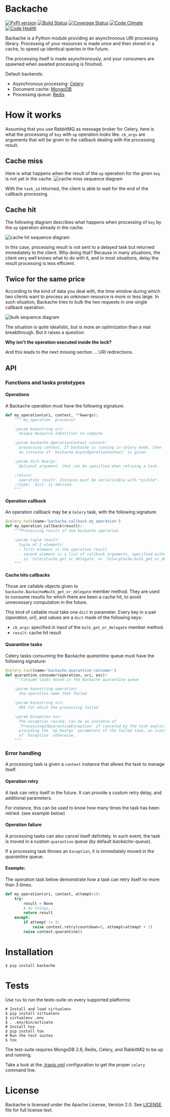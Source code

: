 # Backache

[![PyPI version](https://badge.fury.io/py/backache.svg)](http://badge.fury.io/py/backache)
[![Build Status](https://travis-ci.org/cogniteev/backache.svg)](https://travis-ci.org/cogniteev/backache)
[![Coverage Status](https://coveralls.io/repos/cogniteev/backache/badge.svg?branch=master&service=github)](https://coveralls.io/github/cogniteev/backache?branch=master)
[![Code Climate](https://codeclimate.com/github/cogniteev/backache/badges/gpa.svg)](https://codeclimate.com/github/cogniteev/backache)
[![Code Health](https://landscape.io/github/cogniteev/backache/master/landscape.svg?style=plastic)](https://landscape.io/github/cogniteev/backache/master)

Backache is a Python module providing an asynchronous URI processing library.
Processing of your resources is made once and then stored in a cache, to speed
up identical queries in the future.

The processing itself is made asynchronously, and your consumers are spawned
when awaited processing is finished.

Default backends:

* Asynchronous processing: [Celery](http://celery.readthedocs.org/)
* Document cache: [MongoDB](https://www.mongodb.org/)
* Processing queue: [Redis](http://redis.io/)

# How it works

Assuming that you use RabbitMQ as message broker for Celery, here is what
the processing of `key` with `op` operation looks like. `cb_args` are
arguments that will be given to the callback dealing with the
processing result.

## Cache miss
Here is what happens when the result of the `op` operation for the given
`key` is not yet in the cache.
![cache miss sequence diagram](docs/cache-miss.png)

With the `task_id` returned, the client is able to wait for the end of the
callback processing.

## Cache hit
The following diagram describes what happens when processing of `key` by the
`op` operation already in the cache.

![cache hit sequence diagram](docs/cache-hit.png)

In this case, processing result is not sent to a delayed task but returned
immediately to the client. Why doing that? Because in many situations,
the client very well knows what to do with it, and in most situations, delay
the result processing is less efficient.

## Twice for the same price

According to the kind of data you deal with, the time window during which
two clients want to process an unknown resource is more or less large.
In such situation, Backache tries to bulk the two requests in one single
callback operation.

![bulk sequence diagram](docs/bulk.png)

The situation is quite idealistic, but is more an optimization than a real
breakthrough. But it raises a question:

**Why isn't the operation executed inside the lock?**

And this leads to the next *missing* section ... URI redirections.


## API

### Functions and tasks prototypes

#### Operations

A Backache operation must have the following signature:

```python
def my_operation(uri, context, **kwargs):
    """`my_operation` processor

    :param basestring uri:
      Unique Resource Identifier to compute

    :param backache.OperationContext context:
      processing context. If backache is running in Celery mode, then
      an instance of `backache.AsyncOperationContext` is given.

    :param dict kwargs:
      Optional argument, that can be specified when retrying a task.

    :return:
      operation result. Instance must be serializable with *pickle*.
    :rtype: `dict` is advised.
    """
```

#### Operation callback

An operation callback may be a `Celery` task, with the following signature:

```python
@celery.task(name='backache.callback.my_operation')
def my_operation_callback(result):
    """Processing result of one backache operation

    :param tuple result:
      tuple of 2 elements:
      - first element is the operation result
      - second element is a list of callback arguments, specified either
        in `CeleryCache.get_or_delegate` or `CeleryCache.bulk_get_or_delegate`
    """
```

#### Cache hits callbacks

Those are callable objects given to `backache.Backache#bulk_get_or_delegate`
member method. They are used to consume results for which there are been
a cache hit, to avoid unnecessary computation in the future.

This kind of callable must take one `dict` in parameter. Every key in a
pair *(operation, uri)*, and values are a `dict` made of the following keys:

* `cb_args`: specified in input of the `bulk_get_or_delegate` member method.
* `result`: cache hit result

#### Quarantine tasks

Celery tasks consuming the Backache *quarantine* queue must have the
following signature:

```python
@celery.task(name='backache.quarantine-consumer')
def quarantine_consumer(operation, uri, exc):
    """Consume tasks moved in the Backache quarantine queue

    :param basestring operation:
      the operation name that failed

    :param basestring uri:
      URI for which the processing failed

    :param Exception exc:
      The exception raised. Can be an instance of
      `ProcessingInQuarantineException` if canceled by the task explicitely,
      providing the `op_kwargs` parameters of the failed task, an instance
      of `Exception` otherwise.
    """
```

### Error handling

A processing task is given a `context` instance that allows the task
to manage itself.

#### Operation retry
A task can retry itself in the future. It can provide a custom retry delay,
and additional parameters.

For instance, this can be used to know how many times the task
has been retried. (see example below)

#### Operation failure

A processing tasks can also cancel itself definitely. In such event, the
task is moved in a custom `quarantine` queue (by default *backache-queue*).

If a processing task throws an `Exception`, it is immediately moved in the
*quarantine* queue.

#### Example:
The operation task below demonstrate how a task can retry itself no more
than 3 times.

```python
def my_operation(uri, context, attempt=1):
    try:
        result = None
        # do things...
        return result
    except:
        if attempt != 3:
            raise context.retry(countdown=5, attempt=attempt + 1)
        raise context.quarantine()
```

# Installation

```shell
$ pip install backache
```

# Tests

Use `tox` to run the tests-suite on every supported platforms:

```shell
# Install and load virtualenv
$ pip install virtualenv
$ virtualenv .env
$ . .env/bin/activate
# Install tox
$ pip install tox
# Run the test suites
$ tox
```

The test-suite requires MongoDB 2.6, Redis, Celery, and RabbitMQ to be up
and running.

Take a look at the [.travis.yml](.travis.yml) configuration to get the proper
`celery` command line.

# License

Backache is licensed under the Apache License, Version 2.0.
See [LICENSE](LICENSE) file for full license text.
